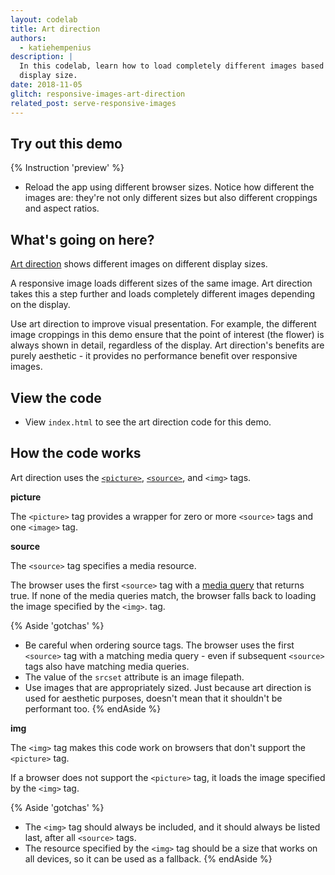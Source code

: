 ```yaml
---
layout: codelab
title: Art direction
authors:
  - katiehempenius
description: |
  In this codelab, learn how to load completely different images based on device
  display size.
date: 2018-11-05
glitch: responsive-images-art-direction
related_post: serve-responsive-images
---
```


## Try out this demo

{% Instruction 'preview' %}
- Reload the app using different browser sizes. Notice how different the images
  are: they're not only different sizes but also different croppings and
  aspect ratios.

## What's going on here?

[Art direction](https://developer.mozilla.org/en-US/docs/Learn/HTML/Multimedia_and_embedding/Responsive_images#Art_direction)
shows different images on different display sizes.

A responsive image loads different sizes of the same image. Art direction takes
this a step further and loads completely different images depending on the
display.

Use art direction to improve visual presentation. For example, the different
image croppings in this demo ensure that the point of interest (the flower) is
always shown in detail, regardless of the display. Art direction's benefits are
purely aesthetic - it provides no performance benefit over responsive images.

## View the code

- View `index.html` to see the art direction code for this demo.

## How the code works

Art direction uses the
[`<picture>`](https://developer.mozilla.org/en-US/docs/Web/HTML/Element/picture),
[`<source>`](https://developer.mozilla.org/en-US/docs/Web/HTML/Element/source),
and `<img>` tags.

**picture**

The `<picture>` tag provides a wrapper for zero or more `<source>` tags and one `<image>` tag.

**source**

The `<source>` tag specifies a media resource.

The browser uses the first `<source>` tag with a [media query](https://developer.mozilla.org/en-US/docs/Web/CSS/Media_Queries/Using_media_queries)
 that returns true. If none of the media queries match, the
browser falls back to loading the image specified by the `<img>`.
tag.

{% Aside 'gotchas' %}
- Be careful when ordering source tags. The browser uses the first
`<source>` tag with a matching media query - even if subsequent
`<source>` tags also have matching media queries.
- The value of the `srcset` attribute is an image filepath.
- Use images that are appropriately sized. Just because art
direction is used for aesthetic purposes, doesn't mean that it shouldn't be
performant too.
{% endAside %}

**img**

The `<img>` tag makes this code work on browsers that don't
support the `<picture>` tag.

If a browser does not support the `<picture>` tag, it loads the
image specified by the `<img>` tag.

{% Aside 'gotchas' %}
- The `<img>` tag should always be included, and it should always be listed
  last, after all `<source>` tags.
- The resource specified by the `<img>` tag should be a size that works on all
  devices, so it can be used as a fallback.
{% endAside %}
